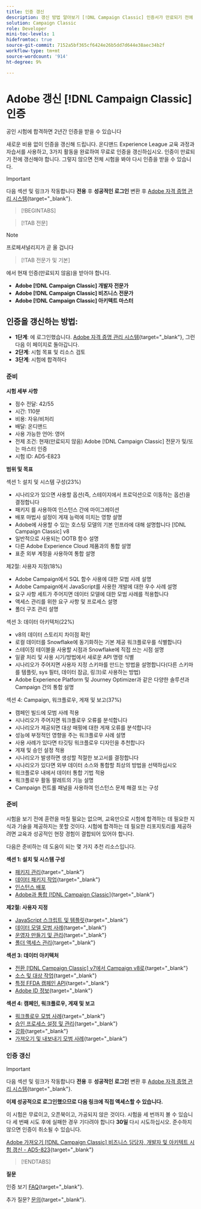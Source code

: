 ```yaml
---
title: 인증 갱신
description: 갱신 방법 알아보기 [!DNL Campaign Classic] 인증서가 만료되기 전에 인증.
solution: Campaign Classic
role: Developer
mini-toc-levels: 1
hidefromtoc: true
source-git-commit: 7152a5bf365cf6424e26b5dd7d644e38aec34b2f
workflow-type: tm+mt
source-wordcount: '914'
ht-degree: 9%

---
```


# Adobe 갱신 [!DNL Campaign Classic] 인증

공인 시험에 합격하면 2년간 인증을 받을 수 있습니다

새로운 비용 없이 인증을 갱신해 드립니다. 온디맨드 Experience League 교육 과정과 자습서를 사용하고, 3가지 활동을 완료하여 무료로 인증을 갱신하십시오. 인증이 만료되기 전에 갱신해야 합니다. 그렇지 않으면 전체 시험을 봐야 다시 인증을 받을 수 있습니다.

>[!IMPORTANT]
>
>다음 섹션 및 링크가 작동합니다 **전용** 후 **성공적인 로그인** 변환 후 [Adobe 자격 증명 관리 시스템](http://www.certmetrics.com/adobe){target="_blank"}.

>[!BEGINTABS]

>[!TAB 전문]

>[!NOTE]
>
>프로페셔널리지가 곧 올 겁니다

>[!TAB 전문가 및 기본]

에서 현재 인증(만료되지 않음)을 받아야 합니다.

* **Adobe [!DNL Campaign Classic] 개발자 전문가**
* **Adobe [!DNL Campaign Classic] 비즈니스 전문가**
* **Adobe [!DNL Campaign Classic] 아키텍트 마스터**

## 인증을 갱신하는 방법:

* **1단계**: 에 로그인했습니다. [Adobe 자격 증명 관리 시스템](http://www.certmetrics.com/adobe){target="_blank"}, 그런 다음 이 페이지로 돌아갑니다.
* **2단계**: 시험 목표 및 리소스 검토
* **3단계**: 시험에 합격하다

### 준비

**시험 세부 사항**

* 점수 전달: 42/55
* 시간: 110분
* 비용: 자유/비처리
* 배달: 온디맨드
* 사용 가능한 언어: 영어
* 전제 조건: 현재(만료되지 않음) Adobe [!DNL Campaign Classic] 전문가 및/또는 마스터 인증
* 시험 ID: AD5-E823

**범위 및 목표**

섹션 1: 설치 및 시스템 구성(23%)

* 시나리오가 있으면 사용할 옵션(즉, 스테이지에서 프로덕션으로 이동하는 옵션)을 결정합니다
* 패키지 를 사용하여 인스턴스 간에 마이그레이션
* 배포 마법사 설정이 게재 능력에 미치는 영향 설명
* Adobe에 사용할 수 있는 호스팅 모델의 기본 인프라에 대해 설명합니다 [!DNL Campaign Classic] v8
* 일반적으로 사용되는 OOTB 함수 설명
* 다른 Adobe Experience Cloud 제품과의 통합 설명
* 표준 외부 계정을 사용하여 통합 설명

제2절: 사용자 지정(18%)

* Adobe Campaign에서 SQL 함수 사용에 대한 모범 사례 설명
* Adobe Campaign에서 JavaScript를 사용한 개발에 대한 우수 사례 설명
* 요구 사항 세트가 주어지면 데이터 모델에 대한 모범 사례를 적용합니다
* 액세스 관리를 위한 요구 사항 및 프로세스 설명
* 폴더 구조 관리 설명

섹션 3: 데이터 아키텍처(22%)

* v8의 데이터 스토리지 차이점 확인
* 로컬 데이터를 Snowflake에 동기화하는 기본 제공 워크플로우를 식별합니다
* 스테이징 테이블을 사용할 시점과 Snowflake에 직접 쓰는 시점 설명
* 일괄 처리 및 사용 시기/방법에서 새로운 API 명령 식별
* 시나리오가 주어지면 사용자 지정 스키마를 만드는 방법을 설명합니다(다른 스키마를 템플릿, sys 필터, 데이터 잠금, 링크)로 사용하는 방법)
* Adobe Experience Platform 및 Journey Optimizer과 같은 다양한 솔루션과 Campaign 간의 통합 설명

섹션 4: Campaign, 워크플로우, 게재 및 보고(37%)

* 캠페인 빌드에 모범 사례 적용
* 시나리오가 주어지면 워크플로우 오류를 분석합니다
* 시나리오가 제공되면 대상 매핑에 대한 게재 오류를 분석합니다
* 성능에 부정적인 영향을 주는 워크플로우 사례 설명
* 사용 사례가 있다면 타깃팅 워크플로우 디자인을 추천합니다
* 게재 및 승인 설정 적용
* 시나리오가 발생하면 생성할 적절한 보고서를 결정합니다
* 시나리오가 있다면 외부 데이터 소스와 통합할 최상의 방법을 선택하십시오
* 워크플로우 내에서 데이터 통합 기법 적용
* 워크플로우 활동 팔레트의 기능 설명
* Campaign 컨트롤 패널을 사용하여 인스턴스 문제 해결 또는 구성

### 준비

시험을 보기 전에 훈련을 마칠 필요는 없으며, 교육만으로 시험에 합격하는 데 필요한 지식과 기술을 제공하지는 못할 것이다. 시험에 합격하는 데 필요한 리포지토리를 제공하려면 교육과 성공적인 현장 경험이 결합되어 있어야 합니다.

다음은 준비하는 데 도움이 되는 몇 가지 추천 리소스입니다.

**섹션 1: 설치 및 시스템 구성**

* [패키지 관리](https://experienceleague.adobe.com/docs/campaign-standard/using/managing-processes-and-data/importing-and-exporting-data/managing-packages.html?lang=en){target="_blank"}
* [데이터 패키지 작업](https://experienceleague.adobe.com/docs/campaign-classic/using/getting-started/administration-basics/working-with-data-packages.html?lang=en){target="_blank"}
* [인스턴스 배포](https://experienceleague.adobe.com/docs/campaign-classic/using/installing-campaign-classic/initial-configuration/deploying-an-instance.html?lang=en)
* [Adobe과 통합 [!DNL Campaign Classic]](https://experienceleague.adobe.com/docs/experience-manager-65/administering/integration/campaignonpremise.html?lang=en){target="_blank"}

**제2절: 사용자 지정**

* [JavaScript 스크립트 및 템플릿](https://experienceleague.adobe.com/docs/campaign-classic/using/automating-with-workflows/advanced-management/javascript-scripts-and-templates.html?lang=en){target="_blank"}
* [데이터 모델 모범 사례](https://experienceleague.adobe.com/docs/campaign-classic/using/configuring-campaign-classic/data-model/data-model-best-practices.html?lang=ko){target="_blank"}
* [운영자 만들기 및 관리](https://experienceleague.adobe.com/docs/campaign-classic/using/getting-started/permissions/access-management-operators.html?lang=en){target="_blank"}
* [폴더 액세스 관리](https://experienceleague.adobe.com/docs/campaign-classic/using/getting-started/permissions/access-management-folders.html?lang=en){target="_blank"}

**섹션 3: 데이터 아키텍처**

* [전환 [!DNL Campaign Classic] v7에서 Campaign v8로](https://experienceleague.adobe.com/docs/campaign/campaign-v8/new/v7-to-v8.html?lang=en){target="_blank"}
* [소스 및 대상 작업](https://experienceleague.adobe.com/docs/campaign-classic/using/integrating-with-adobe-experience-cloud/aep-sources-destinations/get-started-sources-destinations.html?lang=ko){target="_blank"}
* [특정 FFDA 캠페인 API](https://experienceleague.adobe.com/docs/campaign/campaign-v8/config/architecture/ffda/ffda-characteristics/new-apis.html?lang=en){target="_blank"}
* [Adobe ID 정보](https://experienceleague.adobe.com/docs/campaign-classic/using/installing-campaign-classic/connect-to-campaign/connecting-via-an-adobe-id/about-adobe-id.html?lang=en){target="_blank"}

**섹션 4: 캠페인, 워크플로우, 게재 및 보고**

* [워크플로우 모범 사례](https://experienceleague.adobe.com/docs/campaign-classic/using/automating-with-workflows/introduction/workflow-best-practices.html?lang=ko){target="_blank"}
* [승인 프로세스 설정 및 관리](https://experienceleague.adobe.com/docs/campaign-classic/using/orchestrating-campaigns/orchestrate-campaigns/marketing-campaign-approval.html?lang=en){target="_blank"}
* [강화](https://experienceleague.adobe.com/docs/campaign-classic/using/automating-with-workflows/targeting-activities/enrichment.html?lang=en){target="_blank"}
* [가져오기 및 내보내기 모범 사례](https://experienceleague.adobe.com/docs/campaign-classic/using/automating-with-workflows/introduction/workflow-best-practices.html?lang=ko){target="_blank"}

### 인증 갱신

>[!IMPORTANT]
>
>다음 섹션 및 링크가 작동합니다 **전용**  후 **성공적인 로그인** 변환 후 [Adobe 자격 증명 관리 시스템](http://www.certmetrics.com/adobe){target="_blank"}.

**이제 성공적으로 로그인했으므로 다음 링크에 직접 액세스할 수 있습니다.**

이 시험은 무료이고, 오픈북이고, 가공되지 않은 것이다. 시험을 세 번까지 볼 수 있습니다 세 번째 시도 후에 실패한 경우 기다려야 합니다 **30일** 다시 시도하십시오. 준수하지 않으면 인증이 취소될 수 있습니다.

[Adobe 가져오기 [!DNL Campaign Classic] 비즈니스 담당자, 개발자 및 아키텍트 시험 갱신 - AD5-823](https://www.certmetrics.com/adobe/candidate/caveon_sso_adobe.aspx?ssoLogin=true&amp;eid=AD5-E823){target="_blank"}

>[!ENDTABS]

**질문**

인증 보기 [FAQ](https://experienceleague.adobe.com/docs/certification/certification/faq.html?lang=en){target="_blank"}.

추가 질문? [문의](mailto:certif@adobe.com){target="_blank"}.
